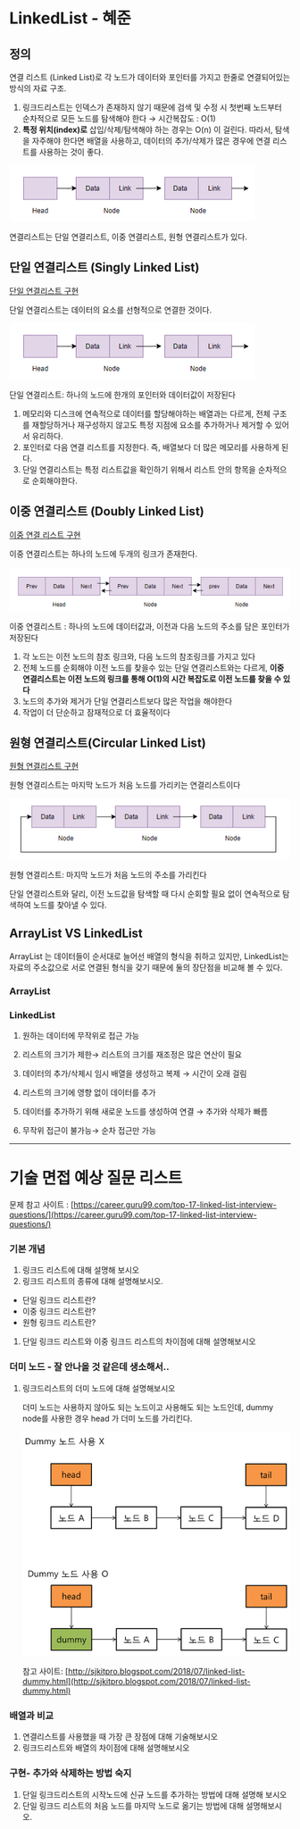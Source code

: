 # LinkedList - 혜준

## 정의

연결 리스트 (Linked List)로 각 노드가 데이터와 포인터를 가지고 한줄로 연결되어있는 방식의 자료 구조. 

1. 링크드리스트는 인덱스가 존재하지 않기 때문에 검색 및 수정 시 첫번째 노드부터 순차적으로 모든 노드를 탐색해야 한다 → 시간복잡도 : O(1)
2. **특정 위치(index)로** 삽입/삭제/탐색해야 하는 경우는 O(n) 이 걸린다. 따라서, 탐색을 자주해야 한다면 배열을 사용하고, 데이터의 추가/삭제가 많은 경우에 연결 리스트를 사용하는 것이 좋다.

![Untitled](LinkedList%208e337/Untitled.png)

연결리스트는 단일 연결리스트, 이중 연결리스트, 원형 연결리스트가 있다. 

## 단일 연결리스트 (Singly Linked List)

[단일 연결리스트 구현](LinkedList%208e337/%E1%84%83%E1%85%A1%E1%86%AB%E1%84%8B%E1%85%B5%E1%86%AF%20%E1%84%8B%E1%85%A7%E1%86%AB%20fcd47.md)

단일 연결리스트는 데이터의 요소를 선형적으로 연결한 것이다.

![단일 연결리스트: 하나의 노드에 한개의 포인터와 데이터값이 저장된다](LinkedList%208e337/Untitled.png)

단일 연결리스트: 하나의 노드에 한개의 포인터와 데이터값이 저장된다

1. 메모리와 디스크에 연속적으로 데이터를 할당해야하는 배열과는 다르게, 전체 구조를 재할당하거나 재구성하지 않고도 특정 지점에 요소를 추가하거나 제거할 수 있어서 유리하다.
2. 포인터로 다음 연결 리스트를 지정한다. 즉, 배열보다 더 많은 메모리를 사용하게 된다.
3. 단일 연결리스트는 특정 리스트값을 확인하기 위해서 리스트 안의 항목을 순차적으로 순회해야한다.

## 이중 연결리스트 (Doubly Linked List)

[이중 연결 리스트 구현](LinkedList%208e337/%E1%84%8B%E1%85%B5%E1%84%8C%E1%85%AE%E1%86%BC%20%E1%84%8B%E1%85%A7%E1%86%AB%E1%84%80%20a5cb3.md)

이중 연결리스트는 하나의 노드에 두개의 링크가 존재한다.

![이중 연결리스트 : 하나의 노드에 데이터값과, 이전과 다음 노드의 주소를 담은 포인터가 저장된다](LinkedList%208e337/Untitled%201.png)

이중 연결리스트 : 하나의 노드에 데이터값과, 이전과 다음 노드의 주소를 담은 포인터가 저장된다

1. 각 노드는 이전 노드의 참조 링크와, 다음 노드의 참조링크를 가지고 있다
2. 전체 노드를 순회해야 이전 노드를 찾을수 있는 단일 연결리스트와는 다르게, **이중 연결리스트는 이전 노드의 링크를 통해 O(1)의 시간 복잡도로 이전 노드를 찾을 수 있다**
3. 노드의 추가와 제거가 단일 연결리스트보다 많은 작업을 해야한다
4. 작업이 더 단순하고 잠재적으로 더 효율적이다

## 원형 연결리스트(Circular Linked List)

[원형 연결리스트 구현](LinkedList%208e337/%E1%84%8B%E1%85%AF%E1%86%AB%E1%84%92%E1%85%A7%E1%86%BC%20%E1%84%8B%E1%85%A7%E1%86%AB%2006fe8.md)

원형 연결리스트는 마지막 노드가 처음 노드를 가리키는 연결리스트이다

![원형 연결리스트: 마지막 노드가 처음 노드의 주소를 가리킨다](LinkedList%208e337/Untitled%202.png)

원형 연결리스트: 마지막 노드가 처음 노드의 주소를 가리킨다

단일 연결리스트와 달리, 이전 노드값을 탐색할 때 다시 순회할 필요 없이 연속적으로 탐색하여 노드를 찾아낼 수 있다.

## ArrayList VS LinkedList

ArrayList 는 데이터들이 순서대로 늘어선 배열의 형식을 취하고 있지만, LinkedList는 자료의 주소값으로 서로 연결된 형식을 갖기 때문에 둘의 장단점을 비교해 볼 수 있다.

### ArrayList

### LinkedList

1. 원하는 데이터에 무작위로 접근 가능
2. 리스트의 크기가 제한→ 리스트의 크기를 재조정은 많은 연산이 필요
3. 데이터의 추가/삭제시 임시 배열을 생성하고 복제 → 시간이 오래 걸림

1. 리스트의 크기에 영향 없이 데이터를 추가
2. 데이터를 추가하기 위해 새로운 노드를 생성하여 연결 →  추가와 삭제가 빠름
3. 무작위 접근이 불가능→ 순차 접근만 가능

---

# 기술 면접 예상 질문 리스트

문제 참고 사이트 : [https://career.guru99.com/top-17-linked-list-interview-questions/](https://career.guru99.com/top-17-linked-list-interview-questions/)

### 기본 개념

1. 링크드 리스트에 대해 설명해 보시오
2. 링크드 리스트의 종류에 대해 설명해보시오.
- 단일 링크드 리스트란?
- 이중 링크드 리스트란?
- 원형 링크드 리스트란?
1. 단일 링크드 리스트와 이중 링크드 리스트의 차이점에 대해 설명해보시오

### 더미 노드 - 잘 안나올 것 같은데 생소해서..

1. 링크드리스트의 더미 노드에 대해 설명해보시오 
    
    더미 노드는 사용하지 않아도 되는 노드이고 사용해도 되는 노드인데, dummy node를 사용한 경우 head 가 더미 노드를 가리킨다. 
    
    ![Untitled](LinkedList%208e337/Untitled%203.png)
    
    참고 사이트:
    [http://sjkitpro.blogspot.com/2018/07/linked-list-dummy.html](http://sjkitpro.blogspot.com/2018/07/linked-list-dummy.html) 
    

### 배열과 비교

1. 연결리스트를 사용했을 때 가장 큰 장점에 대해 기술해보시오
2. 링크드리스트와 배열의 차이점에 대해 설명해보시오

### 구현- 추가와 삭제하는 방법 숙지

1. 단일 링크드리스트의 시작노드에 신규 노드를 추가하는 방법에 대해 설명해 보시오
2. 단일 링크드 리스트의 처음 노드를 마지막 노드로 옮기는 방법에 대해 설명해보시오.
